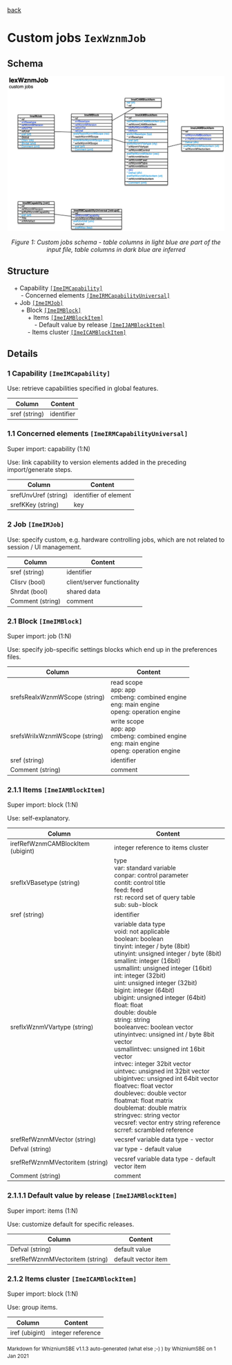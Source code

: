 [back](../sbemdl.md)

Custom jobs ``IexWznmJob``
===

Schema
---

![](./IexWznmJob.jpg)

<p align="center"><em>Figure 1: Custom jobs schema - table columns in light blue are part of the input file, table columns in dark blue are inferred</em></p>

Structure
---

[//]: # (IP structure - BEGIN)

&nbsp;&nbsp;&nbsp;&nbsp;\+ Capability [``[ImeIMCapability]``](#1-capability-imeimcapability)
<br>&nbsp;&nbsp;&nbsp;&nbsp;&nbsp;&nbsp;&nbsp;&nbsp;\- Concerned elements [``[ImeIRMCapabilityUniversal]``](#11-concerned-elements-imeirmcapabilityuniversal)
<br>&nbsp;&nbsp;&nbsp;&nbsp;\+ Job [``[ImeIMJob]``](#2-job-imeimjob)
<br>&nbsp;&nbsp;&nbsp;&nbsp;&nbsp;&nbsp;&nbsp;&nbsp;\+ Block [``[ImeIMBlock]``](#21-block-imeimblock)
<br>&nbsp;&nbsp;&nbsp;&nbsp;&nbsp;&nbsp;&nbsp;&nbsp;&nbsp;&nbsp;&nbsp;&nbsp;\+ Items [``[ImeIAMBlockItem]``](#211-items-imeiamblockitem)
<br>&nbsp;&nbsp;&nbsp;&nbsp;&nbsp;&nbsp;&nbsp;&nbsp;&nbsp;&nbsp;&nbsp;&nbsp;&nbsp;&nbsp;&nbsp;&nbsp;\- Default value by release [``[ImeIJAMBlockItem]``](#2111-default-value-by-release-imeijamblockitem)
<br>&nbsp;&nbsp;&nbsp;&nbsp;&nbsp;&nbsp;&nbsp;&nbsp;&nbsp;&nbsp;&nbsp;&nbsp;\- Items cluster [``[ImeICAMBlockItem]``](#212-items-cluster-imeicamblockitem)

[//]: # (IP structure - END)

Details
---

### 1 Capability ``[ImeIMCapability]``

[//]: # (IP ImeIMCapability.superUse - BEGIN)

Use: retrieve capabilities specified in global features.

[//]: # (IP ImeIMCapability.superUse - END)

[//]: # (IP ImeIMCapability.columns - BEGIN)

Column|Content|
-|-|
sref (string)|identifier|

[//]: # (IP ImeIMCapability.columns - END)

### 1.1 Concerned elements ``[ImeIRMCapabilityUniversal]``

[//]: # (IP ImeIRMCapabilityUniversal.superUse - BEGIN)

Super import: capability (1:N)

Use: link capability to version elements added in the preceding import/generate steps.

[//]: # (IP ImeIRMCapabilityUniversal.superUse - END)

[//]: # (IP ImeIRMCapabilityUniversal.columns - BEGIN)

Column|Content|
-|-|
srefUnvUref (string)|identifier of element|
srefKKey (string)|key|

[//]: # (IP ImeIRMCapabilityUniversal.columns - END)

### 2 Job ``[ImeIMJob]``

[//]: # (IP ImeIMJob.superUse - BEGIN)

Use: specify custom, e.g. hardware controlling jobs, which are not related to session / UI management.

[//]: # (IP ImeIMJob.superUse - END)

[//]: # (IP ImeIMJob.columns - BEGIN)

Column|Content|
-|-|
sref (string)|identifier|
Clisrv (bool)|client/server functionality|
Shrdat (bool)|shared data|
Comment (string)|comment|

[//]: # (IP ImeIMJob.columns - END)

### 2.1 Block ``[ImeIMBlock]``

[//]: # (IP ImeIMBlock.superUse - BEGIN)

Super import: job (1:N)

Use: specify job-specific settings blocks which end up in the preferences files.

[//]: # (IP ImeIMBlock.superUse - END)

[//]: # (IP ImeIMBlock.columns - BEGIN)

Column|Content|
-|-|
srefsReaIxWznmWScope (string)|read scope<br>app: app<br>cmbeng: combined engine<br>eng: main engine<br>openg: operation engine|
srefsWriIxWznmWScope (string)|write scope<br>app: app<br>cmbeng: combined engine<br>eng: main engine<br>openg: operation engine|
sref (string)|identifier|
Comment (string)|comment|

[//]: # (IP ImeIMBlock.columns - END)

### 2.1.1 Items ``[ImeIAMBlockItem]``

[//]: # (IP ImeIAMBlockItem.superUse - BEGIN)

Super import: block (1:N)

Use: self-explanatory.

[//]: # (IP ImeIAMBlockItem.superUse - END)

[//]: # (IP ImeIAMBlockItem.columns - BEGIN)

Column|Content|
-|-|
irefRefWznmCAMBlockItem (ubigint)|integer reference to items cluster|
srefIxVBasetype (string)|type<br>var: standard variable<br>conpar: control parameter<br>contit: control title<br>feed: feed<br>rst: record set of query table<br>sub: sub-block|
sref (string)|identifier|
srefIxWznmVVartype (string)|variable data type<br>void: not applicable<br>boolean: boolean<br>tinyint: integer / byte (8bit)<br>utinyint: unsigned integer / byte (8bit)<br>smallint: integer (16bit)<br>usmallint: unsigned integer (16bit)<br>int: integer (32bit)<br>uint: unsigned integer (32bit)<br>bigint: integer (64bit)<br>ubigint: unsigned integer (64bit)<br>float: float<br>double: double<br>string: string<br>booleanvec: boolean vector<br>utinyintvec: unsigned int / byte 8bit vector<br>usmallintvec: unsigned int 16bit vector<br>intvec: integer 32bit vector<br>uintvec: unsigned int 32bit vector<br>ubigintvec: unsigned int 64bit vector<br>floatvec: float vector<br>doublevec: double vector<br>floatmat: float matrix<br>doublemat: double matrix<br>stringvec: string vector<br>vecsref: vector entry string reference<br>scrref: scrambled reference|
srefRefWznmMVector (string)|vecsref variable data type - vector|
Defval (string)|var type - default value|
srefRefWznmMVectoritem (string)|vecsref variable data type - default vector item|
Comment (string)|comment|

[//]: # (IP ImeIAMBlockItem.columns - END)

### 2.1.1.1 Default value by release ``[ImeIJAMBlockItem]``

[//]: # (IP ImeIJAMBlockItem.superUse - BEGIN)

Super import: items (1:N)

Use: customize default for specific releases.

[//]: # (IP ImeIJAMBlockItem.superUse - END)

[//]: # (IP ImeIJAMBlockItem.columns - BEGIN)

Column|Content|
-|-|
Defval (string)|default value|
srefRefWznmMVectoritem (string)|default vector item|

[//]: # (IP ImeIJAMBlockItem.columns - END)

### 2.1.2 Items cluster ``[ImeICAMBlockItem]``

[//]: # (IP ImeICAMBlockItem.superUse - BEGIN)

Super import: block (1:N)

Use: group items.

[//]: # (IP ImeICAMBlockItem.superUse - END)

[//]: # (IP ImeICAMBlockItem.columns - BEGIN)

Column|Content|
-|-|
iref (ubigint)|integer reference|

[//]: # (IP ImeICAMBlockItem.columns - END)

<small>Markdown for WhizniumSBE v1.1.3 auto-generated (what else ;-) ) by WhizniumSBE on 1 Jan 2021</small>
